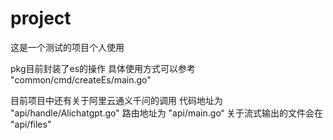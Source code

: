 # project
这是一个测试的项目个人使用

pkg目前封装了es的操作
具体使用方式可以参考 "common/cmd/createEs/main.go"

目前项目中还有关于阿里云通义千问的调用
代码地址为 "api/handle/Alichatgpt.go"
路由地址为 "api/main.go“
关于流式输出的文件会在 "api/files" 